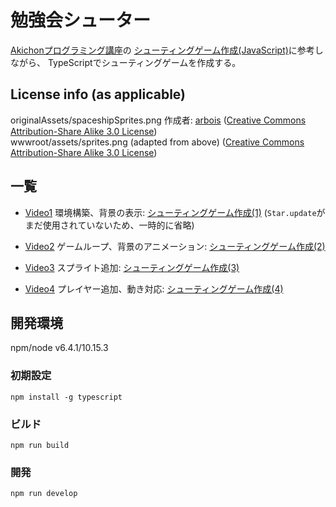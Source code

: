 # 勉強会シューター
[Akichonプログラミング講座](https://www.youtube.com/c/akichon)の
[シューティングゲーム作成(JavaScript)](https://www.youtube.com/playlist?list=PLa3BDwShqOrT0NPZ16UxY-w_NJ4erbSbV)に参考しながら、
TypeScriptでシューティングゲームを作成する。

## License info (as applicable)
originalAssets/spaceshipSprites.png 作成者: [arbois](https://www.deviantart.com/arboris/art/Spaceship-sprites-43030167) ([Creative Commons Attribution-Share Alike 3.0 License](https://creativecommons.org/licenses/by-sa/3.0/))  
wwwroot/assets/sprites.png (adapted from above) ([Creative Commons Attribution-Share Alike 3.0 License](https://creativecommons.org/licenses/by-sa/3.0/))

## 一覧
- [Video1](https://github.com/jswolf19/StudyShooter/releases/tag/Video1) 環境構築、背景の表示: [シューティングゲーム作成(1)](https://www.youtube.com/watch?v=ZQYgH_JTyKU&list=PLa3BDwShqOrT0NPZ16UxY-w_NJ4erbSbV) (`Star.update`がまだ使用されていないため、一時的に省略)

- [Video2](https://github.com/jswolf19/StudyShooter/releases/tag/Video2) ゲームループ、背景のアニメーション: [シューティングゲーム作成(2)](https://www.youtube.com/watch?v=pgEd6GIw1fQ&list=PLa3BDwShqOrT0NPZ16UxY-w_NJ4erbSbV&index=2)

- [Video3](https://github.com/jswolf19/StudyShooter/releases/tag/Video3) スプライト追加: [シューティングゲーム作成(3)](https://www.youtube.com/watch?v=LfGGhsD-ti0&list=PLa3BDwShqOrT0NPZ16UxY-w_NJ4erbSbV&index=3)

- [Video4](https://github.com/jswolf19/StudyShooter/releases/tag/Video4) プレイヤー追加、動き対応: [シューティングゲーム作成(4)](https://www.youtube.com/watch?v=88voLXjOaHs&list=PLa3BDwShqOrT0NPZ16UxY-w_NJ4erbSbV&index=4)

## 開発環境
npm/node v6.4.1/10.15.3

### 初期設定
`npm install -g typescript`

### ビルド
`npm run build`

### 開発
`npm run develop`
